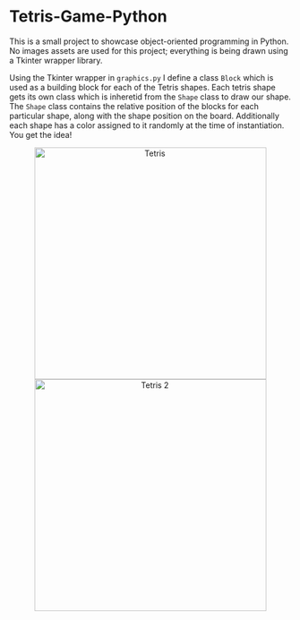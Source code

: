 # Tetris-Game-Python
This is a small project to showcase object-oriented programming in Python. No images assets are used for this project; everything is being drawn using a Tkinter wrapper library.

Using the Tkinter wrapper in `graphics.py` I define a class `Block` which is used as a building block for each of the Tetris shapes. Each tetris shape gets its own class which is inheretid from the `Shape` class to draw our shape. The `Shape` class contains the relative position of the blocks for each particular shape, along with the shape position on the board. Additionally each shape has a color assigned to it randomly at the time of instantiation. You get the idea!

<p align=center>
<img width="414" alt="Tetris" src="https://user-images.githubusercontent.com/65843134/151255374-48910cff-cc3f-424a-8a5f-e6c51af84c91.png">
<img width="414" alt="Tetris 2" src="https://user-images.githubusercontent.com/65843134/151255373-0da9e8ac-367c-470c-9797-1586bab2f03a.png">
</p>
